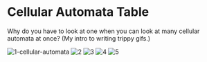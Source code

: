 # Cellular Automata Table
Why do you have to look at one when you can look at many cellular automata at once? (My intro to writing trippy gifs.)

<img src="https://media.giphy.com/media/ulmOL9zobDwS4LooQI/giphy.gif" alt="1-cellular-automata"/>
<img src="https://media.giphy.com/media/fHx3dSiy069Drlm6kH/giphy.gif" alt="2"/>
<img src="https://media.giphy.com/media/F3J5BVY1a57tSOngVi/giphy.gif" alt="3"/>
<img src="https://media.giphy.com/media/1nayKTokGaLWI3ampr/giphy.gif" alt="4"/>
<img src="https://media.giphy.com/media/dCDpJ2woVquAqTuWhi/giphy.gif" alt="5"/>
